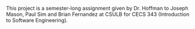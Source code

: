 This project is a semester-long assignment given by Dr. Hoffman to Joseph Mason, Paul Sim and Brian Fernandez at CSULB for CECS 343 (Introduction to Software Engineering).